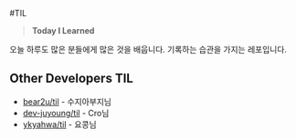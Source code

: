 #TIL

> **Today I Learned**

오늘 하루도 많은 분들에게 많은 것을 배웁니다.
기록하는 습관을 가지는 레포입니다.

## Other Developers TIL

* [bear2u/til](https://github.com/bear2u/til) - 수지아부지님
* [dev-juyoung/til](https://github.com/dev-juyoung/til) - Cro님
* [ykyahwa/til](https://github.com/ykyahwa/TIL) - 요콩님



